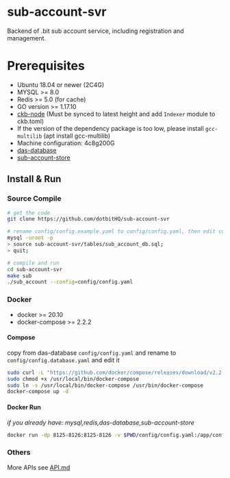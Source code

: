 # sub-account-svr
Backend of .bit sub account service, including registration and management. 

# Prerequisites

* Ubuntu 18.04 or newer (2C4G)
* MYSQL >= 8.0
* Redis >= 5.0 (for cache)
* GO version >= 1.17.10
* [ckb-node](https://github.com/nervosnetwork/ckb) (Must be synced to latest height and add `Indexer` module to ckb.toml)
* If the version of the dependency package is too low, please install `gcc-multilib` (apt install gcc-multilib)
* Machine configuration: 4c8g200G
* [das-database](https://github.com/dotbitHQ/das-database)
* [sub-account-store](https://github.com/dotbitHQ/sub-account-store)

## Install & Run

### Source Compile

```bash
# get the code
git clone https://github.com/dotbitHQ/sub-account-svr

# rename config/config.example.yaml to config/config.yaml, then edit config/config.yaml before init mysql database
mysql -uroot -p
> source sub-account-svr/tables/sub_account_db.sql;
> quit;

# compile and run
cd sub-account-svr
make sub
./sub_account --config=config/config.yaml
```

### Docker
* docker >= 20.10
* docker-compose >= 2.2.2

#### Compose

copy from das-database `config/config.yaml` and rename to `config/config.database.yaml` and edit it

```bash
sudo curl -L "https://github.com/docker/compose/releases/download/v2.2.2/docker-compose-$(uname -s)-$(uname -m)" -o /usr/local/bin/docker-compose
sudo chmod +x /usr/local/bin/docker-compose
sudo ln -s /usr/local/bin/docker-compose /usr/bin/docker-compose
docker-compose up -d
```

#### Docker Run
_if you already have: mysql,redis,das-database,sub-account-store_
```bash
docker run -dp 8125-8126:8125-8126 -v $PWD/config/config.yaml:/app/config/config.yaml --name sub-account-server admindid/sub-account-svr:latest
```

### Others
More APIs see [API.md](https://github.com/dotbitHQ/sub-account-svr/blob/main/API.md)
